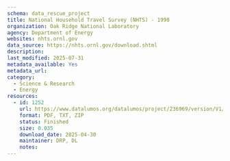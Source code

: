 ```yaml
---
schema: data_rescue_project 
title: National Household Travel Survey (NHTS) - 1990
organization: Oak Ridge National Laboratory
agency: Department of Energy
websites: nhts.ornl.gov
data_source: https://nhts.ornl.gov/download.shtml
description: 
last_modified: 2025-07-31
metadata_available: Yes
metadata_url: 
category:
  - Science & Research 
  - Energy 
resources:
  - id: 1252
    url: https://www.datalumos.org/datalumos/project/236969/version/V1/view
    format: PDF, TXT, ZIP
    status: Finished
    size: 0.035
    download_date: 2025-04-30
    maintainer: DRP, DL
    notes: 
---
```

